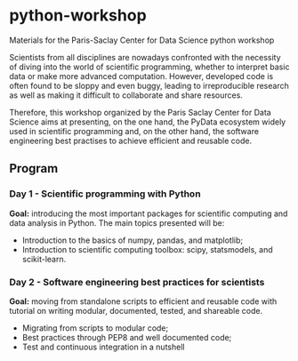 # python-workshop

Materials for the Paris-Saclay Center for Data Science python workshop

Scientists from all disciplines are nowadays confronted with the necessity of diving into the world of scientific programming, whether to interpret basic data or make more advanced computation. However, developed code is often found to be sloppy and even buggy, leading to irreproducible research as well as making it difficult to collaborate and share resources.

Therefore, this workshop organized by the Paris Saclay Center for Data Science aims at presenting, on the one hand, the PyData ecosystem widely used in scientific programming and, on the other hand, the software engineering best practises to achieve efficient and reusable code.

## Program

### Day 1 - Scientific programming with Python

**Goal:** introducing the most important packages for scientific computing and data analysis in Python. The main topics presented will be:

* Introduction to the basics of numpy, pandas, and matplotlib;
* Introduction to scientific computing toolbox: scipy, statsmodels, and scikit-learn.

### Day 2 - Software engineering best practices for scientists

**Goal:** moving from standalone scripts to efficient and reusable code with tutorial on writing modular, documented, tested, and shareable code.

* Migrating from scripts to modular code;
* Best practices through PEP8 and well documented code;
* Test and continuous integration in a nutshell
